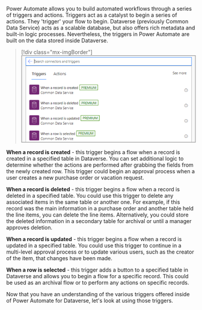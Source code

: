 Power Automate allows you to build automated workflows through a series of triggers and actions. Triggers act as a catalyst to begin a series of actions. They 'trigger' your flow to begin. Dataverse (previously Common Data Service) acts as a scalable database, but also offers rich metadata and built-in logic processes. Nevertheless, the triggers in Power Automate are built on the data stored inside Dataverse.

> [!div class="mx-imgBorder"]
> [![Screenshot of the Dataverse triggers.](../media/dataverse-triggers.png)](../media/dataverse-triggers.png#lightbox)

**When a record is created** - this trigger begins a flow when a record is created in a specified table in Dataverse. You can set additional logic to determine whether the actions are performed after grabbing the fields from the newly created row. This trigger could begin an approval process when a user creates a new purchase order or vacation request.

**When a record is deleted** - this trigger begins a flow when a record is deleted in a specified table. You could use this trigger to delete any associated items in the same table or another one. For example, if this record was the main information in a purchase order and another table held the line items, you can delete the line items. Alternatively, you could store the deleted information in a secondary table for archival or until a manager approves deletion.

**When a record is updated** - this trigger begins a flow when a record is updated in a specified table. You could use this trigger to continue in a multi-level approval process or to update various users, such as the creator of the item, that changes have been made.

**When a row is selected** - this trigger adds a button to a specified table in Dataverse and allows you to begin a flow for a specific record. This could be used as an archival flow or to perform any actions on specific records.

Now that you have an understanding of the various triggers offered inside of Power Automate for Dataverse, let's look at using those triggers.
